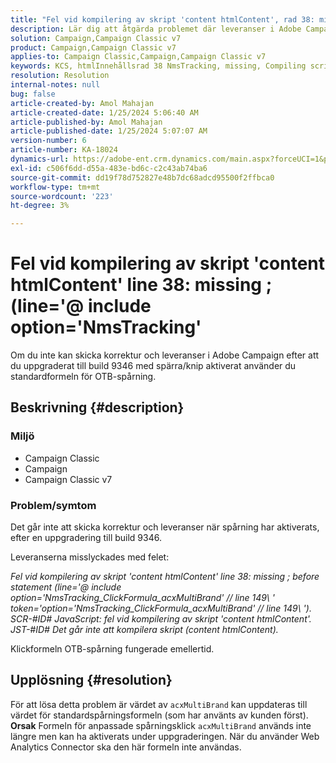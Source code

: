 ```yaml
---
title: "Fel vid kompilering av skript 'content htmlContent', rad 38: missing ; (line='@ include option='NmsTracking'"
description: Lär dig att åtgärda problemet där leveranser i Adobe Campaign misslyckas med felet"Det går inte att kompilera". Använd standardspårningsformel.
solution: Campaign,Campaign Classic v7
product: Campaign,Campaign Classic v7
applies-to: Campaign Classic,Campaign,Campaign Classic v7
keywords: KCS, htmlInnehållsrad 38 NmsTracking, missing, Compiling script, Campaign, Campaign Classic
resolution: Resolution
internal-notes: null
bug: false
article-created-by: Amol Mahajan
article-created-date: 1/25/2024 5:06:40 AM
article-published-by: Amol Mahajan
article-published-date: 1/25/2024 5:07:07 AM
version-number: 6
article-number: KA-18024
dynamics-url: https://adobe-ent.crm.dynamics.com/main.aspx?forceUCI=1&pagetype=entityrecord&etn=knowledgearticle&id=5ae0f184-3fbb-ee11-a569-6045bd006704
exl-id: c506f6dd-d55a-483e-bd6c-c2c43ab74ba6
source-git-commit: dd19f78d752827e48b7dc68adcd95500f2ffbca0
workflow-type: tm+mt
source-wordcount: '223'
ht-degree: 3%

---
```


# Fel vid kompilering av skript &#39;content htmlContent&#39; line 38: missing ; (line=&#39;@ include option=&#39;NmsTracking&#39;


Om du inte kan skicka korrektur och leveranser i Adobe Campaign efter att du uppgraderat till build 9346 med spärra/knip aktiverat använder du standardformeln för OTB-spårning.

## Beskrivning {#description}


### <b>Miljö</b>

- Campaign Classic
- Campaign
- Campaign Classic v7




### <b>Problem/symtom</b>

Det går inte att skicka korrektur och leveranser när spårning har aktiverats, efter en uppgradering till build 9346.

Leveranserna misslyckades med felet:

*Fel vid kompilering av skript &#39;content htmlContent&#39; line 38: missing ; before statement (line=&#39;@ include option=&#39;NmsTracking_ClickFormula_acxMultiBrand&#39; // line 149\ &#39; token=&#39;option=&#39;NmsTracking_ClickFormula_acxMultiBrand&#39; // line 149\ &#39;). SCR-#ID# JavaScript: fel vid kompilering av skript &#39;content htmlContent&#39;. JST-#ID# Det går inte att kompilera skript (content htmlContent).*

Klickformeln OTB-spårning fungerade emellertid.


## Upplösning {#resolution}


För att lösa detta problem är värdet av `acxMultiBrand` kan uppdateras till värdet för standardspårningsformeln (som har använts av kunden först).
<b>Orsak</b>
Formeln för anpassade spårningsklick `acxMultiBrand` används inte längre men kan ha aktiverats under uppgraderingen. När du använder Web Analytics Connector ska den här formeln inte användas.
